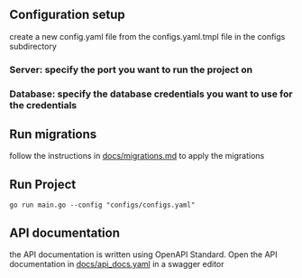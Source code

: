 
## Configuration setup

create a new config.yaml file from the configs.yaml.tmpl file in the configs subdirectory
### Server:  specify the port you want to run the project on
### Database:  specify the database credentials you want to use for the credentials 


## Run migrations
follow the instructions in [docs/migrations.md](docs/migrations.md) to apply the migrations


## Run Project

```
go run main.go --config "configs/configs.yaml"
```

## API documentation
the API documentation is written using OpenAPI Standard. Open the API documentation in [docs/api_docs.yaml](docs/api_docs.yaml) in a swagger editor 
